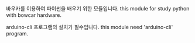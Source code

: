 바우카를 이용하여 파이썬을 배우기 위한 모듈입니다.
this module for study python with bowcar hardware.

arduino-cli 프로그램의 설치가 필수입니다.
this module need 'arduino-cli' program.